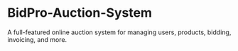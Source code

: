 # BidPro-Auction-System
A full-featured online auction system for managing users, products, bidding, invoicing, and more.

